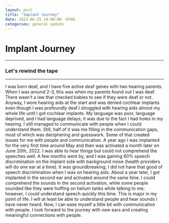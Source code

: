 ```yaml
---
layout: post
title: "Implant Journey"
date: 2023-06-25 19:00:00 -0700
categories: general update
---
```


# Implant Journey
---
### Let's rewind the tape
---
I was born deaf, and I have five active deaf genes with two hearing parents. When I was around 2-3, this was when my parents found out I was deaf. There wasn't a law that checked babies to see if they were deaf or not. Anyway, I wore hearing aids at the start and was denied cochlear implants even though I was profoundly deaf.I struggled with hearing aids almost my whole life until I got cochlear implants. My language was poor, language deprived, and I had language delays; it was due to the fact I had holes in my hearing. I still managed to communicate with people when I could understand them. Still, half of it was me filling in the communication gaps, most of which was deciphering and guesswork. Some of that created issues for me with people and communication. A year ago I was implanted for the very first time around May and then was activated a month later on June 20th, 2022. I was able to hear things but could not comprehend the speeches well. A few months went by, and I was gaining 60% speech discrimination on the implant side with background noise (health providers will do one ear at a time). It was groundbreaking; I did not have that good of speech discrimination when I was on hearing aids. About a year later, I got implanted in the second ear and activated around the same time. I could comprehend the sounds in the second activation, while some people sounded like they were huffing on helium tanks while talking to me; however, I could understand speech quickly this time. This is major in my point of life. I will at least be able to understand people and hear sounds I have never heard. Now, I can ease myself a little bit with communication with people. I look forward to the journey with new ears and creating meaningful connections with people.
